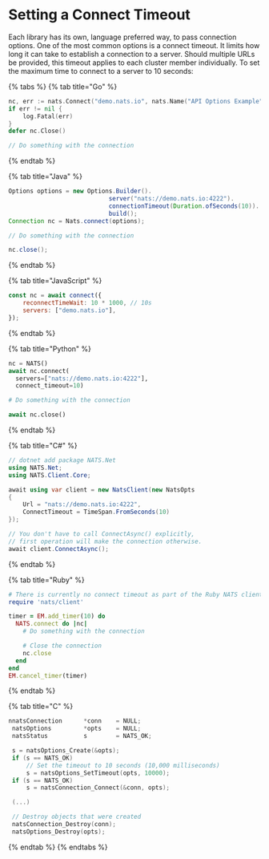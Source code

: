 # Setting a Connect Timeout

Each library has its own, language preferred way, to pass connection options. One of the most common options is a connect timeout. It limits how long it can take to establish a connection to a server. Should multiple URLs be provided, this timeout applies to each cluster member individually. To set the maximum time to connect to a server to 10 seconds:

{% tabs %}
{% tab title="Go" %}
```go
nc, err := nats.Connect("demo.nats.io", nats.Name("API Options Example"), nats.Timeout(10*time.Second))
if err != nil {
    log.Fatal(err)
}
defer nc.Close()

// Do something with the connection
```
{% endtab %}

{% tab title="Java" %}
```java
Options options = new Options.Builder().
                            server("nats://demo.nats.io:4222").
                            connectionTimeout(Duration.ofSeconds(10)). // Set timeout
                            build();
Connection nc = Nats.connect(options);

// Do something with the connection

nc.close();
```
{% endtab %}

{% tab title="JavaScript" %}
```javascript
const nc = await connect({
    reconnectTimeWait: 10 * 1000, // 10s
    servers: ["demo.nats.io"],
});
```
{% endtab %}

{% tab title="Python" %}
```python
nc = NATS()
await nc.connect(
  servers=["nats://demo.nats.io:4222"],
  connect_timeout=10)

# Do something with the connection

await nc.close()
```
{% endtab %}

{% tab title="C#" %}
```csharp
// dotnet add package NATS.Net
using NATS.Net;
using NATS.Client.Core;

await using var client = new NatsClient(new NatsOpts
{
    Url = "nats://demo.nats.io:4222",
    ConnectTimeout = TimeSpan.FromSeconds(10)
});

// You don't have to call ConnectAsync() explicitly,
// first operation will make the connection otherwise.
await client.ConnectAsync();
```
{% endtab %}

{% tab title="Ruby" %}
```ruby
# There is currently no connect timeout as part of the Ruby NATS client API, but you can use a timer to mimic it.
require 'nats/client'

timer = EM.add_timer(10) do
  NATS.connect do |nc|
    # Do something with the connection

    # Close the connection
    nc.close
  end
end
EM.cancel_timer(timer)
```
{% endtab %}

{% tab title="C" %}
```c
nnatsConnection      *conn    = NULL;
 natsOptions         *opts    = NULL;
 natsStatus          s        = NATS_OK;

 s = natsOptions_Create(&opts);
 if (s == NATS_OK)
     // Set the timeout to 10 seconds (10,000 milliseconds)
     s = natsOptions_SetTimeout(opts, 10000);
 if (s == NATS_OK)
     s = natsConnection_Connect(&conn, opts);

 (...)

 // Destroy objects that were created
 natsConnection_Destroy(conn);
 natsOptions_Destroy(opts);
```
{% endtab %}
{% endtabs %}

